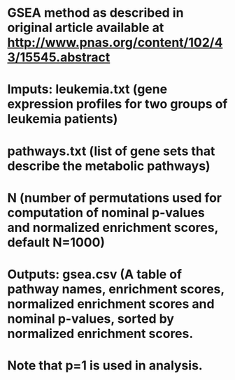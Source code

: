 # GSEA method as described in original article available at http://www.pnas.org/content/102/43/15545.abstract
# 
# Imputs: leukemia.txt (gene expression profiles for two groups of leukemia patients)
#         pathways.txt (list of gene sets that describe the metabolic pathways) 
#         N (number of permutations used for computation of nominal p-values and normalized enrichment scores, default N=1000)
#
# Outputs: gsea.csv (A table of pathway names, enrichment scores, normalized enrichment scores and nominal p-values, sorted by normalized enrichment scores.
# 
# Note that p=1 is used in analysis.  
